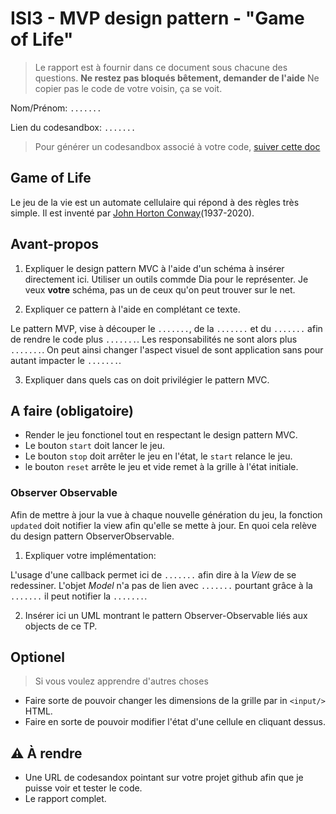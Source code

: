 # ISI3 - MVP design pattern - "Game of Life"

> Le rapport est à fournir dans ce document sous chacune des questions.
> **Ne restez pas bloqués bêtement, demander de l'aide**
> Ne copier pas le code de votre voisin, ça se voit.

Nom/Prénom: `.......`

Lien du codesandbox: `.......`

> Pour générer un codesandbox associé à votre code, [suiver cette doc](https://codesandbox.io/docs/importing#import-from-github)

## Game of Life

Le jeu de la vie est un automate cellulaire qui répond à des règles très simple.
Il est inventé par [John Horton Conway](https://fr.wikipedia.org/wiki/John_Horton_Conway)(1937-2020).

## Avant-propos

1. Expliquer le design pattern MVC à l'aide d'un schéma à insérer directement ici.
   Utiliser un outils commde Dia pour le représenter. Je veux **votre** schéma, pas un de ceux qu'on peut trouver sur le net.

2. Expliquer ce pattern à l'aide en complétant ce texte.

Le pattern MVP, vise à découper le `.......`, de la `.......` et du `.......` afin de rendre le code plus `.......`.
Les responsabilités ne sont alors plus `.......`.
On peut ainsi changer l'aspect visuel de sont application sans pour autant impacter le `.......`.

3. Expliquer dans quels cas on doit privilégier le pattern MVC.

## A faire (obligatoire)

- Render le jeu fonctionel tout en respectant le design pattern MVC.
- Le bouton `start` doit lancer le jeu.
- Le bouton `stop` doit arrêter le jeu en l'état, le `start` relance le jeu.
- le bouton `reset` arrête le jeu et vide remet à la grille à l'état initiale.

### Observer Observable

Afin de mettre à jour la vue à chaque nouvelle génération du jeu, la fonction `updated` doit notifier la view afin qu'elle se mette à jour.
En quoi cela relève du design pattern ObserverObservable.

1. Expliquer votre implémentation:

L'usage d'une callback permet ici de `.......` afin dire à la _View_ de se redessiner.
L'objet _Model_ n'a pas de lien avec `.......` pourtant grâce à la `.......` il peut notifier la `.......`.

2. Insérer ici un UML montrant le pattern Observer-Observable liés aux objects de ce TP.

## Optionel

> Si vous voulez apprendre d'autres choses

- Faire sorte de pouvoir changer les dimensions de la grille par in `<input/>` HTML.
- Faire en sorte de pouvoir modifier l'état d'une cellule en cliquant dessus.

## :warning: À rendre

- Une URL de codesandox pointant sur votre projet github afin que je puisse voir et tester le code.
- Le rapport complet.
